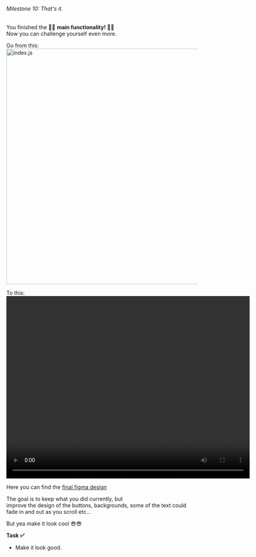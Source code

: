 ###### Milestone 10: That's it. 

You finished the 🎉🎉 **main functionality!**  🎉🎉  
Now you can challenge yourself even more.

Go from this:
<img src="/robot-landing/image2.png" alt="index.js" width="640" height="620">

To this:  
<video width="640" height="480" controls preload>
  <source src="https://bq46iimbxf.ufs.sh/f/d6oWbqcM0NRh51IrVvDnOPmg4HV7IcNRfqKZhdxCGkQ8wzoA" type="video/mp4">
  Your browser does not support the video tag.
</video>


Here you can find the <a href="https://www.figma.com/design/Cb846kABeUkMZheENGH7vx/robot-landing?node-id=1-30&t=OZNQfT4XmKc3ZRq4-1" style="text-decoration: underline;" target="_blank" rel="noopener noreferrer">final figma design</a> 

The goal is to keep what you did currently, but  
improve the design of the buttons, backgrounds, some of the text could fade in and out as you scroll etc...

But yea make it look cool 😎😎  


**Task ✅**
- Make it look good.


